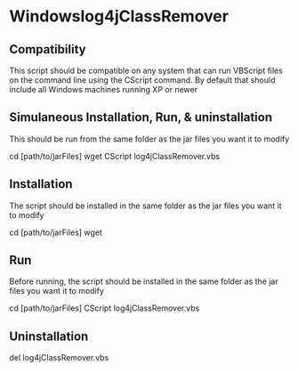 # Windowslog4jClassRemover

## Compatibility
This script should be compatible on any system that can run VBScript files on the command line using the CScript command.
By default that should include all Windows machines running XP or newer

## Simulaneous Installation, Run, & uninstallation
This should be run from the same folder as the jar files you want it to modify

cd [path/to/jarFiles]
wget 
CScript log4jClassRemover.vbs

## Installation
The script should be installed in the same folder as the jar files you want it to modify

cd [path/to/jarFiles]
wget

## Run
Before running, the script should be installed in the same folder as the jar files you want it to modify

cd [path/to/jarFiles]
CScript log4jClassRemover.vbs

## Uninstallation
del log4jClassRemover.vbs
